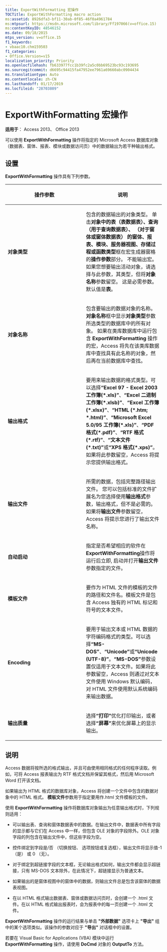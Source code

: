 ```yaml
---
title: ExportWithFormatting 宏操作
TOCTitle: ExportWithFormatting macro action
ms:assetid: 8926dfa3-bf11-30ab-0f85-46f0a4961784
ms:mtpsurl: https://msdn.microsoft.com/library/Ff197066(v=office.15)
ms:contentKeyID: 48546152
ms.date: 09/18/2015
mtps_version: v=office.15
f1_keywords:
- vbaac10.chm159503
f1_categories:
- Office.Version=v15
localization_priority: Priority
ms.openlocfilehash: fb633977fcc1b39fc2a5c0bb69523bc93c193695
ms.sourcegitcommit: d6695c94415fa47952ee7961a69660abc0904434
ms.translationtype: Auto
ms.contentlocale: zh-CN
ms.lasthandoff: 01/17/2019
ms.locfileid: "28703809"
---
```

# <a name="exportwithformatting-macro-action"></a>ExportWithFormatting 宏操作


**适用于**： Access 2013、 Office 2013

可以使用 **ExportWithFormatting** 操作将指定的 Microsoft Access 数据库对象（数据表、窗体、报表、模块或数据访问页）中的数据输出为若干种输出格式。

## <a name="settings"></a>设置

**ExportWithFormatting** 操作具有下列参数。

<table>
<colgroup>
<col style="width: 50%" />
<col style="width: 50%" />
</colgroup>
<thead>
<tr class="header">
<th><p>操作参数</p></th>
<th><p>说明</p></th>
</tr>
</thead>
<tbody>
<tr class="odd">
<td><p><strong>对象类型</strong></p></td>
<td><p>包含的数据输出的对象类型。 单击<strong>对象中的<strong>表</strong>（表数据表）、<strong>查询</strong>（用于查询数据表）、 （对于窗体或窗体数据表） 的<strong>窗体</strong>、<strong>报表</strong>、<strong>模块</strong>、<strong>服务器视图</strong>、<strong>存储过程</strong>或<strong>函数</strong>类型</strong>框在宏生成器窗格的<strong>操作参数</strong>部分。 不能输出宏。 如果您想要输出活动对象，请选择与此参数，其类型，但将<strong>对象名称</strong>参数留空。 这是必需参数。 默认值是<strong>表</strong>。</p></td>
</tr>
<tr class="even">
<td><p><strong>对象名称</strong></p></td>
<td><p>包含要输出的数据对象的名称。 <strong>对象名称</strong>框中显示<strong>对象类型</strong>参数所选类型的数据库中的所有对象。 如果在类库数据库中运行包含 <strong>ExportWithFormatting</strong> 操作的宏，Access 将先在该类库数据库中查找具有此名称的对象，然后再在当前数据库中查找。</p></td>
</tr>
<tr class="odd">
<td><p><strong>输出格式</strong></p></td>
<td><p>要用来输出数据的格式类型。可以选择<strong>“Excel 97 - Excel 2003 工作簿(*.xls)”</strong>、<strong>“Excel 二进制工作簿(*.xlsb)”</strong>、<strong>“Excel 工作簿(*.xlsx)”</strong>、<strong>“HTML (*.htm; *.html)”</strong>、<strong>“Microsoft Excel 5.0/95 工作簿(*.xls)”</strong>、<strong>“PDF 格式(*.pdf)”</strong>、<strong>“RTF 格式(*.rtf)”</strong>、<strong>“文本文件(*.txt)”</strong>或<strong>“XPS 格式(*.xps)”</strong>。如果将此参数留空，Access 将提示您提供输出格式。</p></td>
</tr>
<tr class="even">
<td><p><strong>输出文件</strong></p></td>
<td><p>所需的数据，包括完整路径输出文件。 您可以包括标准的文件扩展名为您选择使用<strong>输出格式</strong>参数，输出格式，但不是必需的。 如果将<strong>输出文件</strong>参数留空，Access 将提示您进行了输出文件名称。</p></td>
</tr>
<tr class="odd">
<td><p><strong>自动启动</strong></p></td>
<td><p>指定是否希望相应的软件在<strong>ExportWithFormatting</strong>操作将运行后立即, 启动并打开<strong>输出文件</strong>参数指定的文件。</p></td>
</tr>
<tr class="even">
<td><p><strong>模板文件</strong></p></td>
<td><p>要作为 HTML 文件的模板的文件的路径和文件名。模板文件是包含 Access 独有的 HTML 标记和符号的文本文件。</p></td>
</tr>
<tr class="odd">
<td><p><strong>Encoding</strong></p></td>
<td><p>要用于输出文本或 HTML 数据的字符编码格式的类型。可以选择<strong>“MS-DOS”</strong>、<strong>“Unicode”</strong>或<strong>“Unicode (UTF-8)”</strong>。<strong>“MS-DOS”</strong>参数设置仅适用于文本文件。如果将此参数留空，Access 则通过对文本文件使用 Windows 默认编码，对 HTML 文件使用默认系统编码来输出数据。</p></td>
</tr>
<tr class="even">
<td><p><strong>输出质量</strong></p></td>
<td><p>选择<strong>“打印”</strong>优化打印输出，或者选择<strong>“屏幕”</strong>来优化屏幕上的显示输出。</p></td>
</tr>
</tbody>
</table>


## <a name="remarks"></a>说明

Access 数据将按所选的格式输出，并且可由使用相同格式的任何程序读取。例如，可将 Access 报表输出为 RTF 格式文档并保留其格式，然后用 Microsoft Word 打开该文档。

如果输出为 HTML 格式的数据库对象，Access 将创建一个文件中包含的数据对象中的 HTML 格式。 **模板文件**参数用于指定要用作.html 文件模板的文件。

使用 **ExportWithFormatting** 操作将数据库对象输出为任意输出格式时，下列规则适用：

  - 可以输出表、查询和窗体数据表中的数据。在输出文件中，数据表中所有字段的显示都与它们在 Access 中一样，但包含 OLE 对象的字段除外。OLE 对象字段的列包含在输出文件中，但这些字段为空。

  - 控件绑定到字段是/否 （切换按钮、 选项按钮或复选框），输出文件将显示值-1 （是） 或 0 （无）。

  - 对于绑定到超链接字段的文本框，无论输出格式如何，输出文件都会显示超链接，只有 MS-DOS 文本除外，在此情况下，超链接显示为普通文本。

  - 如果输出的是窗体视图中的窗体中的数据，则输出文件总是包含该窗体的数据表视图。

  - 在以 HTML 格式输出数据表、窗体或数据访问页时，会创建一个 .html 文件。在以 HTML 格式输出报表时，会为报表中的每一页创建一个 .html 文件。

**ExportWithFormatting** 操作的运行结果与单击 **"外部数据"** 选项卡上 **"导出"** 组中的某个选项类似。该操作的参数对应于 **"导出"** 对话框中的设置。

若要在 Visual Basic for Applications (VBA) 模块中运行 **ExportWithFormatting** 操作，请使用 **DoCmd** 对象的 **OutputTo** 方法。

